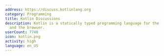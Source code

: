 ```yaml
---
address: https://discuss.kotlinlang.org
category: Programming
title: Kotlin Discussions
description: Kotlin is a statically typed programming language for the JVM, Android
  and the browser.
userCount: 7740
icon: kotlin.png
activity: high
language: en_US
---
```

